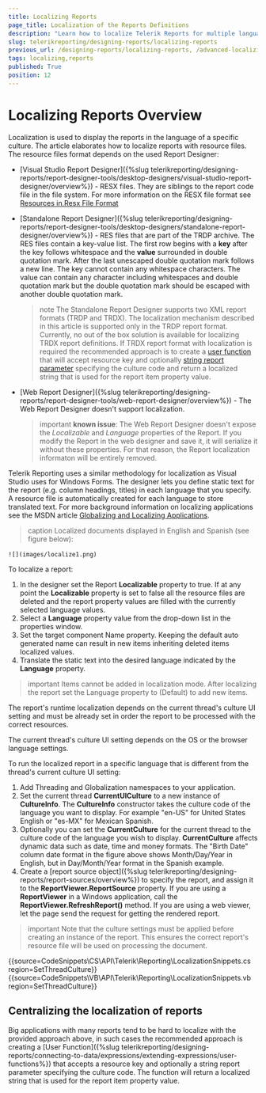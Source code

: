 ```yaml
---
title: Localizing Reports
page_title: Localization of the Reports Definitions 
description: "Learn how to localize Telerik Reports for multiple languages across all of the available Report Designer tools."
slug: telerikreporting/designing-reports/localizing-reports
previous_url: /designing-reports/localizing-reports, /advanced-localizing-reports
tags: localizing,reports
published: True
position: 12
---
```


# Localizing Reports Overview

Localization is used to display the reports in the language of a specific culture. The article elaborates how to localize reports with resource files. The resource files format depends on the used Report Designer: 

* [Visual Studio Report Designer]({%slug telerikreporting/designing-reports/report-designer-tools/desktop-designers/visual-studio-report-designer/overview%}) - RESX files. They are siblings to the report code file in the file system. For more information on the RESX file format see [Resources in.Resx File Format ](https://learn.microsoft.com/en-us/previous-versions/dotnet/netframework-3.0/ekyft91f(v=vs.85))
* [Standalone Report Designer]({%slug telerikreporting/designing-reports/report-designer-tools/desktop-designers/standalone-report-designer/overview%}) - RES files that are part of the TRDP archive. The RES files contain a key-value list. The first row begins with a __key__ after the key follows whitespace and the __value__ surrounded in double quotation mark. After the last unescaped double quotation mark follows a new line. The key cannot contain any whitespace characters. The value can contain any character including whitespaces and double quotation mark but the double quotation mark should be escaped with another double quotation mark.

	>note The Standalone Report Designer supports two XML report formats (TRDP and TRDX). The localization mechanism described in this article is supported only in the TRDP report format. Currently, no out of the box solution is available for localizing TRDX report definitions. If TRDX report format with localization is required the recommended approach is to create a [user function](/designing-reports/connecting-to-data/expressions/extending-expressions/user-functions) that will accept resource key and optionally [string report parameter](/designing-reports/connecting-to-data/report-parameters/overview) specifying the culture code and return a localized string that is used for the report item property value.

* [Web Report Designer]({%slug telerikreporting/designing-reports/report-designer-tools/web-report-designer/overview%}) - The Web Report Designer doesn't support localization.

	>important __known issue__: The Web Report Designer doesn't expose the _Localizable_ and _Language_ properties of the Report. If you modify the Report in the web designer and save it, it will serialize it without these properties. For that reason, the Report localization informaton will be entirely removed.

Telerik Reporting uses a similar methodology for localization as Visual Studio uses for Windows Forms. The designer lets you define static text for the report (e.g. column headings, titles) in each language that you specify. A resource file is automatically created for each language to store translated text. For more background information on localizing applications see the MSDN article [Globalizing and Localizing Applications](https://learn.microsoft.com/en-us/previous-versions/visualstudio/visual-studio-2015/ide/globalizing-and-localizing-applications?view=vs-2015).

>caption Localized documents displayed in English and Spanish (see figure below): 

	![](images/localize1.png)

To localize a report:

1. In the designer set the Report __Localizable__ property to true. If at any point the __Localizable__ property is set to false all the resource files are deleted and the report property values are filled with the currently selected language values.
1. Select a __Language__ property value from the drop-down list in the properties window.
1. Set the target component Name property. Keeping the default auto generated name can result in new items inheriting deleted items localized values.
1. Translate the static text into the desired language indicated by the __Language__ property.

>important Items cannot be added in localization mode. After localizing the report set the Language property to (Default) to add new items.

The report's runtime localization depends on the current thread's culture UI setting and must be already set in order the report to be processed with the correct resources.

The current thread's culture UI setting depends on the OS or the browser language settings.

To run the localized report in a specific language that is different from the thread's current culture UI setting:

1. Add Threading and Globalization namespaces to your application.
1. Set the current thread __CurrentUICulture__ to a new instance of __CultureInfo__. The __CultureInfo__ constructor takes the culture code of the language you want to display. For example "en-US" for United States English or "es-MX" for Mexican Spanish.
1. Optionally you can set the __CurrentCulture__ for the current thread to the culture code of the language you wish to display. __CurrentCulture__ affects dynamic data such as date, time and money formats. The "Birth Date" column date format in the figure above shows Month/Day/Year in English, but in Day/Month/Year format in the Spanish example.
1. Create a [report source object]({%slug telerikreporting/designing-reports/report-sources/overview%}) to specify the report, and assign it to the __ReportViewer.ReportSource__ property. If you are using a __ReportViewer__ in a Windows application, call the __ReportViewer.RefreshReport()__ method. If you are using a web viewer, let the page send the request for getting the rendered report.

>important Note that the culture settings must be applied before creating an instance of the report. This ensures the correct report's resource file will be used on processing the document.

{{source=CodeSnippets\CS\API\Telerik\Reporting\LocalizationSnippets.cs region=SetThreadCulture}}
{{source=CodeSnippets\VB\API\Telerik\Reporting\LocalizationSnippets.vb region=SetThreadCulture}}

## Centralizing the localization of reports

Big applications with many reports tend to be hard to localize with the provided approach above, in such cases the recommended approach is creating a [User Function]({%slug telerikreporting/designing-reports/connecting-to-data/expressions/extending-expressions/user-functions%}) that accepts a resource key and optionally a string report parameter specifying the culture code. The function will return a localized string that is used for the report item property value.
